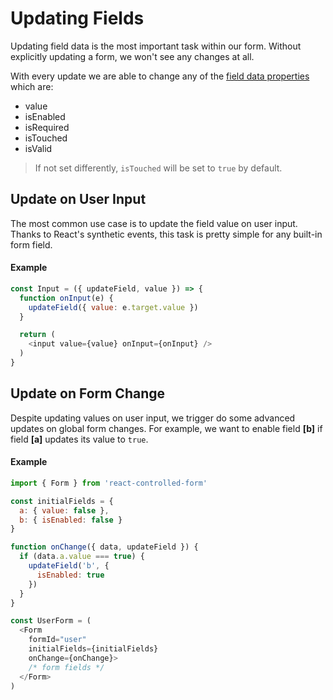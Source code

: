 # Updating Fields

Updating field data is the most important task within our form. Without explicitly updating a form, we won't see any changes at all.

With every update we are able to change any of the [field data properties](../basics/Fields.md#field-data) which are:

* value
* isEnabled
* isRequired
* isTouched
* isValid

> If not set differently, `isTouched` will be set to `true` by default.

## Update on User Input
The most common use case is to update the field value on user input. Thanks to React's synthetic events, this task is pretty simple for any built-in form field.

#### Example
```javascript
const Input = ({ updateField, value }) => {
  function onInput(e) {
    updateField({ value: e.target.value })
  }

  return (
    <input value={value} onInput={onInput} />
  )
}
```

## Update on Form Change
Despite updating values on user input, we trigger do some advanced updates on global form changes. For example, we want to enable field **[b]** if field **[a]** updates its value to `true`.

#### Example
```javascript
import { Form } from 'react-controlled-form'

const initialFields = {
  a: { value: false },
  b: { isEnabled: false }
}

function onChange({ data, updateField }) {
  if (data.a.value === true) {
    updateField('b', {
      isEnabled: true
    })
  }
}

const UserForm = (
  <Form
    formId="user"
    initialFields={initialFields}
    onChange={onChange}>
    /* form fields */
  </Form>
)
```

